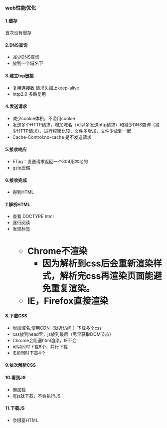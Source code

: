 ### web性能优化
#### 1.缓存
首次没有缓存
#### 2.DNS查询
  + 减少DNS查询
  + 放到一个域名下
#### 3.建立tcp链接
  + 复用连接数 请求头加上keep-alive
  + http2.0 多路复用
#### 4.发送请求
  + 减少cookie体积，不滥用cookie
  + 发送多个HTTP请求，增加域名（可以多发送http请求）和减少DNS查询（减少HTTP请求），进行权衡比较，文件多增加，文件少放到一起
  + Cache-Control:no-cache 是不发送请求
#### 5.接收响应
 + ETag：发送请求返回一个304用本地的
  + gzip压缩
#### 6.接收完成
  + 得到HTML
#### 7.解析HTML
  + 查看 DOCTYPE html
  + 逐行阅读
  + 发现标签<h1>
    + Chrome不渲染
      + 因为解析到css后会重新渲染样式，解析完css再渲染页面能避免重复渲染。
    + IE，Firefox直接渲染
#### 8.下载CSS
  + 增加域名,使用CDN（就近访问 ）下载多个css
  + css放到head里，js放到最后（尽早获取DOM节点）
  + Chrome会阻塞html渲染，IE不会
  + 可以同时下载8个，并行下载
  + IE能同时下载4个
#### 9.依次解析CSS
#### 10.看到JS
  + 懒加载
  + 有js就下载，不会执行JS
#### 11.下载JS
  + 会阻塞HTML
